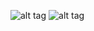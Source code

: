 ![alt tag](http://s21.postimg.org/stinhmttz/i_OS_Simulator_Screen_Shot_Dec_8_2014_9_26_51_P.png)
![alt tag](http://s28.postimg.org/dh3yko3lp/i_OS_Simulator_Screen_Shot_Dec_8_2014_9_26_58_P.png)
